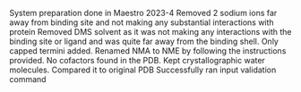 System preparation done in Maestro 2023-4
Removed 2 sodium ions far away from binding site and not making any substantial interactions with protein
Removed DMS solvent as it was not making any interactions with the binding site or ligand and was quite far away from the binding shell.
Only capped termini added.
Renamed NMA to NME by following the instructions provided.
No cofactors found in the PDB. Kept crystallographic water molecules.
Compared it to original PDB
Successfully ran input validation command
